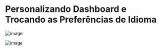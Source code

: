 #  Personalizando Dashboard e Trocando as Preferências de Idioma

![image](https://user-images.githubusercontent.com/70346444/207599916-84278b33-7b0a-40ea-ac82-b32cdc679c8b.png)

![image](https://user-images.githubusercontent.com/70346444/207600125-c09307fe-f588-4d9a-b294-28ea56f17c90.png)

